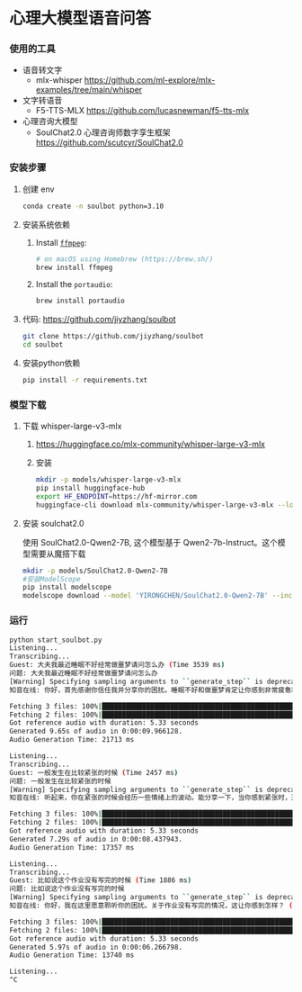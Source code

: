 # 心理大模型语音问答

### 使用的工具

- 语音转文字
    - mlx-whisper https://github.com/ml-explore/mlx-examples/tree/main/whisper
- 文字转语音
    - F5-TTS-MLX https://github.com/lucasnewman/f5-tts-mlx
- 心理咨询大模型
    - SoulChat2.0 心理咨询师数字孪生框架 https://github.com/scutcyr/SoulChat2.0

### 安装步骤

1. 创建 env
    
    ```bash
    conda create -n soulbot python=3.10
    ```
    
2. 安装系统依赖
    1. Install [`ffmpeg`](https://ffmpeg.org/):
        
        ```bash
        # on macOS using Homebrew (https://brew.sh/)
        brew install ffmpeg
        ```
        
    2. Install the `portaudio`:
        
        ```bash
        brew install portaudio
        ```
        
    
3. 代码: https://github.com/jiyzhang/soulbot
    
    ```bash
    git clone https://github.com/jiyzhang/soulbot
    cd soulbot
    ```

4. 安装python依赖
    
    ```bash
    pip install -r requirements.txt
    ``` 

### 模型下载

1. 下载 whisper-large-v3-mlx
    1. https://huggingface.co/mlx-community/whisper-large-v3-mlx
    2. 安装
        
        ```bash
        mkdir -p models/whisper-large-v3-mlx
        pip install huggingface-hub
        export HF_ENDPOINT=https://hf-mirror.com
        huggingface-cli download mlx-community/whisper-large-v3-mlx --local-dir ./models/whisper-large-v3-mlx
        ```
        
2. 安装 soulchat2.0
    
    使用 SoulChat2.0-Qwen2-7B, 这个模型基于 Qwen2-7b-Instruct。这个模型需要从魔搭下载
    
    ```bash
    mkdir -p models/SoulChat2.0-Qwen2-7B
    #安装ModelScope
    pip install modelscope
    modelscope download --model 'YIRONGCHEN/SoulChat2.0-Qwen2-7B' --include '*' --local_dir ./models/SoulChat2.0-Qwen2-7B/
    ```
    

### 运行

```bash
python start_soulbot.py
Listening...
Transcribing...
Guest: 大夫我最近睡眠不好经常做噩梦请问怎么办 (Time 3539 ms)
问题: 大夫我最近睡眠不好经常做噩梦请问怎么办
[Warning] Specifying sampling arguments to ``generate_step`` is deprecated. Pass in a ``sampler`` instead.
知音在线: 你好，首先感谢你信任我并分享你的困扰。睡眠不好和做噩梦肯定让你感到非常疲惫和困扰。我们可以一起探讨一些可能的解决方法。你能告诉我噩梦通常发生在什么情况下吗？ (Time 8514 ms)

Fetching 3 files: 100%|██████████████████████████████████████████████████████████████████████████████████████████████████| 3/3 [00:00<00:00, 31223.11it/s]
Fetching 2 files: 100%|██████████████████████████████████████████████████████████████████████████████████████████████████| 2/2 [00:00<00:00, 24745.16it/s]
Got reference audio with duration: 5.33 seconds
Generated 9.65s of audio in 0:00:09.966128.
Audio Generation Time: 21713 ms

Listening...
Transcribing...
Guest: 一般发生在比较紧张的时候 (Time 2457 ms)
问题: 一般发生在比较紧张的时候
[Warning] Specifying sampling arguments to ``generate_step`` is deprecated. Pass in a ``sampler`` instead.
知音在线: 听起来，你在紧张的时候会经历一些情绪上的波动。能分享一下，当你感到紧张时，通常是在什么样的情况下吗？ (Time 8089 ms)

Fetching 3 files: 100%|██████████████████████████████████████████████████████████████████████████████████████████████████| 3/3 [00:00<00:00, 16958.10it/s]
Fetching 2 files: 100%|██████████████████████████████████████████████████████████████████████████████████████████████████| 2/2 [00:00<00:00, 24174.66it/s]
Got reference audio with duration: 5.33 seconds
Generated 7.29s of audio in 0:00:08.437943.
Audio Generation Time: 17357 ms

Listening...
Transcribing...
Guest: 比如说这个作业没有写完的时候 (Time 1886 ms)
问题: 比如说这个作业没有写完的时候
[Warning] Specifying sampling arguments to ``generate_step`` is deprecated. Pass in a ``sampler`` instead.
知音在线: 你好，我在这里愿意聆听你的困扰。关于作业没有写完的情况，这让你感到怎样？ (Time 6806 ms)

Fetching 3 files: 100%|██████████████████████████████████████████████████████████████████████████████████████████████████| 3/3 [00:00<00:00, 30916.25it/s]
Fetching 2 files: 100%|██████████████████████████████████████████████████████████████████████████████████████████████████| 2/2 [00:00<00:00, 20020.54it/s]
Got reference audio with duration: 5.33 seconds
Generated 5.97s of audio in 0:00:06.266798.
Audio Generation Time: 13740 ms

Listening...
^C
```
